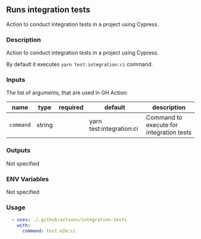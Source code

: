 ## Runs integration tests

Action to conduct integration tests in a project using Cypress.

### Description

Action to conduct integration tests in a project using Cypress.

By default it executes `yarn test:integration:ci` command.

### Inputs

The list of arguments, that are used in GH Action:

| name      | type   | required | default                  | description                              |
| --------- | ------ | -------- | ------------------------ | ---------------------------------------- |
| `command` | string |          | yarn test:integration:ci | Command to execute for integration tests |

### Outputs

Not specified

### ENV Variables

Not specified

### Usage

```yaml
  - uses: ./.github/actions/integration-tests
    with:
      command: test:e2e:ci
```
